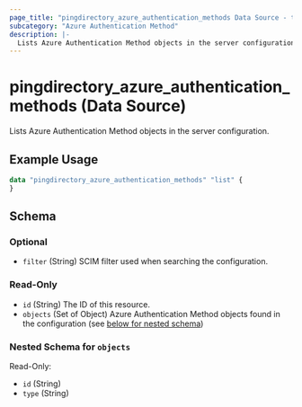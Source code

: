 ```yaml
---
page_title: "pingdirectory_azure_authentication_methods Data Source - terraform-provider-pingdirectory"
subcategory: "Azure Authentication Method"
description: |-
  Lists Azure Authentication Method objects in the server configuration.
---
```


# pingdirectory_azure_authentication_methods (Data Source)

Lists Azure Authentication Method objects in the server configuration.

## Example Usage

```terraform
data "pingdirectory_azure_authentication_methods" "list" {
}
```

<!-- schema generated by tfplugindocs -->
## Schema

### Optional

- `filter` (String) SCIM filter used when searching the configuration.

### Read-Only

- `id` (String) The ID of this resource.
- `objects` (Set of Object) Azure Authentication Method objects found in the configuration (see [below for nested schema](#nestedatt--objects))

<a id="nestedatt--objects"></a>
### Nested Schema for `objects`

Read-Only:

- `id` (String)
- `type` (String)

